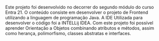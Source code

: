Este projeto foi desenvolvido no decorrer do segundo módulo do curso Entra 21. 
O conteúdo consiste em desenvolver o projeto de Frontend utilizando a linguagem de programação Java. A IDE Utilizada para desenvolver o código foi a INTELLij IDEA.
Com este projeto foi possível aprender Orientação a Objetos combinando atributos e métodos, assim como herança, polimorfismo, classes abstratas e interfaces.
